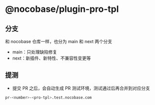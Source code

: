 # @nocobase/plugin-pro-tpl

## 分支

和 nocobase 仓库一样，也分为 main 和 next 两个分支

- main：只处理缺陷修复
- next：新插件、新特性、不兼容性变更等

## 提测

- 提交 PR 之后，会自动生成 PR 测试环境，测试通过后再合并到对应分支

```bash
pr-<number>-<pro-tpl>.test.nocobase.com
``` 
